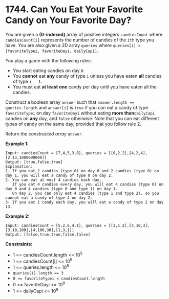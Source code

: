 # 1744. Can You Eat Your Favorite Candy on Your Favorite Day?

You are given a **(0-indexed)** array of positive integers `candiesCount` where `candiesCount[i]` represents the number of candies of the `ith` type you have. You are also given a 2D array `queries` where `queries[i] = [favoriteTypei, favoriteDayi, dailyCapi]`.

You play a game with the following rules:

- You start eating candies on day `0`.
- You **cannot** eat **any** candy of type `i` unless you have eaten **all** candies of type `i - 1`.
- You must eat **at least** **one** candy per day until you have eaten all the candies.

Construct a boolean array `answer` such that `answer.length == queries.length` and `answer[i]` is `true` if you can eat a candy of type `favoriteTypei` on day `favoriteDayi` without eating **more than**`dailyCapi` candies on **any** day, and `false` otherwise. Note that you can eat different types of candy on the same day, provided that you follow rule 2.

Return *the constructed array* `answer`.

 

**Example 1:**

```
Input: candiesCount = [7,4,5,3,8], queries = [[0,2,2],[4,2,4],[2,13,1000000000]]
Output: [true,false,true]
Explanation:
1- If you eat 2 candies (type 0) on day 0 and 2 candies (type 0) on day 1, you will eat a candy of type 0 on day 2.
2- You can eat at most 4 candies each day.
   If you eat 4 candies every day, you will eat 4 candies (type 0) on day 0 and 4 candies (type 0 and type 1) on day 1.
   On day 2, you can only eat 4 candies (type 1 and type 2), so you cannot eat a candy of type 4 on day 2.
3- If you eat 1 candy each day, you will eat a candy of type 2 on day 13.
```

**Example 2:**

```
Input: candiesCount = [5,2,6,4,1], queries = [[3,1,2],[4,10,3],[3,10,100],[4,100,30],[1,3,1]]
Output: [false,true,true,false,false]
```

 

**Constraints:**

- 1 <= candiesCount.length <= 10<sup>5</sup>
- 1 <= candiesCount[i] <= 10<sup>5</sup>
- 1 <= queries.length <= 10<sup>5</sup>
- `queries[i].length == 3`
- `0 <= favoriteTypei < candiesCount.length`
- 0 <= favoriteDayi <= 10<sup>9</sup>
- 1 <= dailyCapi <= 10<sup>9</sup>